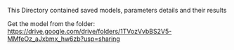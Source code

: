 This Directory contained saved models, parameters details and their results

Get the model from the folder: https://drive.google.com/drive/folders/1TVozVvbBS2V5-MMfeOz_aJxbmx_hw6zb?usp=sharing